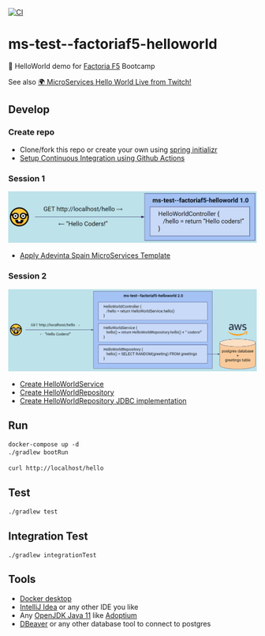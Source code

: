 [![CI](https://github.com/AdevintaSpain/ms-test--factoriaf5-helloworld/actions/workflows/gradle.yml/badge.svg?branch=master)](https://github.com/AdevintaSpain/ms-test--factoriaf5-helloworld/actions/workflows/gradle.yml)

# ms-test--factoriaf5-helloworld

🏫 HelloWorld demo for [Factoria F5](https://factoriaf5.org/) Bootcamp

See also [🌍 MicroServices Hello World Live from Twitch!](https://github.com/AdevintaSpain/ms-test--hello-twitch)

## Develop

### Create repo
* Clone/fork this repo or create your own using [spring initializr](https://start.spring.io/#!type=gradle-project&language=kotlin&platformVersion=2.6.3&packaging=jar&jvmVersion=11&groupId=com.adevinta.factoriaf5&artifactId=HelloWorld&name=HelloWorld&description=HelloWorld%20demo%20for%20FactoriaF5&packageName=com.adevinta.mstestfactoriaf5helloworld&dependencies=cloud-config-client)
* [Setup Continuous Integration using Github Actions](https://github.com/AdevintaSpain/ms-test--factoriaf5-helloworld/pull/1/files)

### Session 1

![Session1](doc/session1.png)

* [Apply Adevinta Spain MicroServices Template](https://github.com/AdevintaSpain/ms-test--factoriaf5-helloworld/pull/2/files)

### Session 2

![Session2](doc/session2.png)

* [Create HelloWorldService](https://github.com/AdevintaSpain/ms-test--factoriaf5-helloworld/pull/4/files)
* [Create HelloWorldRepository](https://github.com/AdevintaSpain/ms-test--factoriaf5-helloworld/pull/5/files)
* [Create HelloWorldRepository JDBC implementation](https://github.com/AdevintaSpain/ms-test--factoriaf5-helloworld/pull/6/files)

## Run

```
docker-compose up -d
./gradlew bootRun

curl http://localhost/hello
```

## Test

```
./gradlew test
```

## Integration Test

```
./gradlew integrationTest
```

## Tools

* [Docker desktop](https://www.docker.com/products/docker-desktop)
* [IntelliJ Idea](https://www.jetbrains.com/idea/) or any other IDE you like
* Any [OpenJDK Java 11](https://en.wikipedia.org/wiki/OpenJDK) like [Adoptium](https://adoptium.net/)
* [DBeaver](https://dbeaver.io/download/) or any other database tool to connect to postgres
